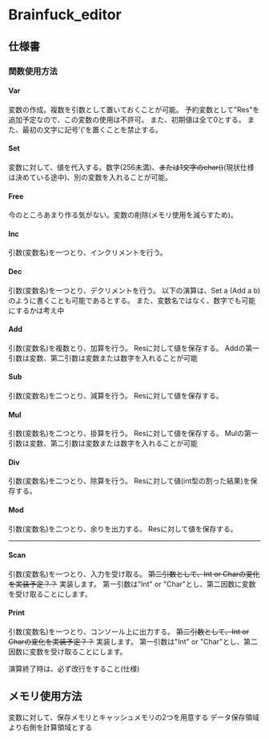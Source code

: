 # Brainfuck_editor

## 仕様書
<!--
```bf
#変数設定
Var a b ...
#変数代入
Set a 2
Set b t
#変数消去
Free a
#四則演算
Inc a
Dec a
Add a b
Sub a b
Mul a b
Div a b
Mod a b
#入出力
Scan Int a
Print Int a
#比較,if
Com > a b
Com < a b
Com = a b
And a b
Or a b
Not a
if(Com > a b)
...
elif(Com < a b)
...
else
...
Endif

```
-->
### 関数使用方法
#### Var
変数の作成。複数を引数として置いておくことが可能。
予約変数として"Res"を追加予定なので、この変数の使用は不許可。
また、初期値は全て0とする。
また、最初の文字に記号'('を置くことを禁止する。
#### Set
変数に対して、値を代入する。数字(256未満)、~~または1文字のchar()~~(現状仕様は決めている途中)、別の変数を入れることが可能。
#### Free
今のところあまり作る気がない。変数の削除(メモリ使用を減らすため)。
#### Inc
引数(変数名)を一つとり、インクリメントを行う。
#### Dec
引数(変数名)を一つとり、デクリメントを行う。
以下の演算は、Set a (Add a b)のように書くことも可能であるとする。
また、変数名ではなく、数字でも可能にするかは考え中
#### Add
引数(変数名)を複数とり、加算を行う。
Resに対して値を保存する。
Addの第一引数は変数、第二引数は変数または数字を入れることが可能
#### Sub
引数(変数名)を二つとり、減算を行う。
Resに対して値を保存する。
#### Mul
引数(変数名)を二つとり、掛算を行う。
Resに対して値を保存する。
Mulの第一引数は変数、第二引数は変数または数字を入れることが可能
#### Div
引数(変数名)を二つとり、除算を行う。
Resに対して値(int型の割った結果)を保存する。
#### Mod
引数(変数名)を二つとり、余りを出力する。
Resに対して値を保存する。


---
#### Scan
引数(変数名)を一つとり、入力を受け取る。
~~第二引数として、Int or Charの変化を実装予定？？~~
実装します。
第一引数は"Int" or "Char"とし、第二因数に変数を受け取ることにします。


#### Print
引数(変数名)を一つとり、コンソール上に出力する。
~~第二引数として、Int or Charの変化を実装予定？？~~
実装します。
第一引数は"Int" or "Char"とし、第二因数に変数を受け取ることにします。

演算終了時は、必ず改行をすること(仕様)

## メモリ使用方法
変数に対して、保存メモリとキャッシュメモリの2つを用意する
データ保存領域より右側を計算領域とする






